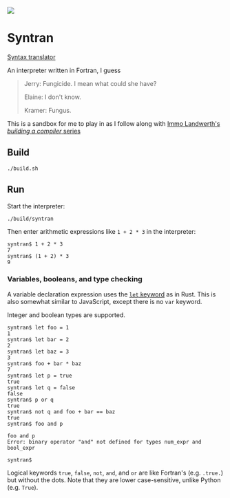 
![](https://github.com/JeffIrwin/syntran/workflows/CI/badge.svg)

# Syntran

[Syntax translator](https://www.practo.com/medicine-info/syntran-100-mg-capsule-18930)

An interpreter written in Fortran, I guess

> Jerry: Fungicide. I mean what could she have?
>
> Elaine: I don't know.
>
> Kramer: Fungus.

This is a sandbox for me to play in as I follow along with [Immo Landwerth's _building a compiler_ series](https://www.youtube.com/playlist?list=PLRAdsfhKI4OWNOSfS7EUu5GRAVmze1t2y)

## Build

    ./build.sh

## Run

Start the interpreter:

    ./build/syntran

Then enter arithmetic expressions like `1 + 2 * 3` in the interpreter:

    syntran$ 1 + 2 * 3
    7
    syntran$ (1 + 2) * 3
    9

### Variables, booleans, and type checking

A variable declaration expression uses the [`let` keyword](https://doc.rust-lang.org/std/keyword.let.html) as in Rust.  This is also somewhat similar to JavaScript, except there is no `var` keyword.

Integer and boolean types are supported.

    syntran$ let foo = 1
    1
    syntran$ let bar = 2
    2
    syntran$ let baz = 3
    3
    syntran$ foo + bar * baz
    7
    syntran$ let p = true
    true
    syntran$ let q = false
    false
    syntran$ p or q
    true
    syntran$ not q and foo + bar == baz
    true
    syntran$ foo and p
    
    foo and p
    Error: binary operator "and" not defined for types num_expr and bool_expr
    
    syntran$

Logical keywords `true`, `false`, `not`, `and`, and `or` are like Fortran's (e.g. `.true.`) but without the dots.  Note that they are lower case-sensitive, unlike Python (e.g. `True`).


